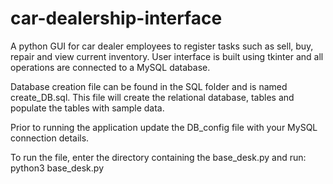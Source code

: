 # car-dealership-interface

A python GUI for car dealer employees to register tasks such as sell, buy, repair and view current inventory. User interface is built using tkinter and all operations are connected to a MySQL database. 

Database creation file can be found in the SQL folder and is named create_DB.sql.
This file will create the relational database, tables and populate the tables with sample data.

Prior to running the application update the DB_config file with your MySQL connection details.

To run the file, enter the directory containing the base_desk.py and run:
python3 base_desk.py
